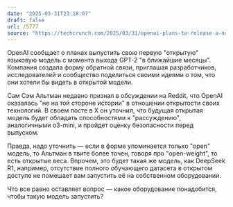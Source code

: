 ```yaml
---
date: "2025-03-31T23:18:07"
draft: false
url: /5777
source: "https://techcrunch.com/2025/03/31/openai-plans-to-release-a-new-open-language-model-in-the-coming-months/"
---
```


OpenAI сообщает о планах выпустить свою первую "открытую" языковую модель с момента выхода GPT-2 "в ближайшие месяцы". Компания создала форму обратной связи, приглашая разработчиков, исследователей и сообщество поделиться своими идеями о том, что они хотели бы видеть в открытой модели.

Сам Сэм Альтман недавно признал в обсуждении на Reddit, что OpenAI оказалась "не на той стороне истории" в отношении открытости своих технологий. В своем посте в X он уточнил, что будущая открытая модель будет обладать способностями к "рассуждению", аналогичными o3-mini, и пройдет оценку безопасности перед выпуском.

Правда, надо уточнить — если в форме упоминается только "open" модель, то Альтман в твите более точен, говоря про "open-weight", то есть открытые веса. Впрочем, это будет такая же модель, как DeepSeek R1, например, отсутствие полного обучающего датасета в открытом доступе не помешает вам запустить её на собственном оборудовании.

Что все равно оставляет вопрос — какое оборудование понадобится, чтобы такую модель запустить?